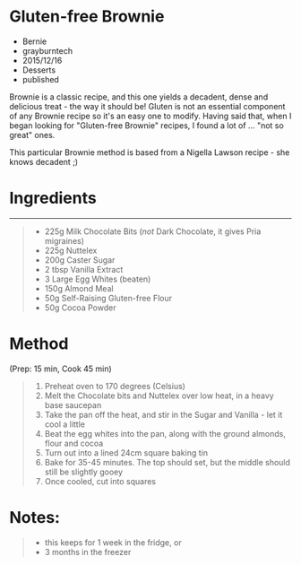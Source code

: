 # Gluten-free Brownie
- Bernie
- grayburntech
- 2015/12/16
- Desserts
- published

Brownie is a classic recipe, and this one yields a decadent, dense and delicious treat - the way it should be! Gluten is not an essential component of any Brownie recipe so it's an easy one to modify. Having said that, when I began looking for "Gluten-free Brownie" recipes, I found a lot of ... "not so great" ones.

This particular Brownie method is based from a Nigella Lawson recipe - she knows decadent ;)

Ingredients
===========
---
> * 225g Milk Chocolate Bits (*not* Dark Chocolate, it gives Pria migraines)
> * 225g Nuttelex
> * 200g Caster Sugar
> * 2 tbsp Vanilla Extract 
> * 3 Large Egg Whites (beaten)
> * 150g Almond Meal
> * 50g Self-Raising Gluten-free Flour
> * 50g Cocoa Powder

Method
======
(Prep: 15 min, Cook 45 min)

> 1. Preheat oven to 170 degrees (Celsius)
> 2. Melt the Chocolate bits and Nuttelex over low heat, in a heavy base saucepan
> 3. Take the pan off the heat, and stir in the Sugar and Vanilla - let it cool a little
> 4. Beat the egg whites into the pan, along with the ground almonds, flour and cocoa
> 5. Turn out into a lined 24cm square baking tin
> 6. Bake for 35-45  minutes. The top should set, but the middle should still be slightly gooey
> 7. Once cooled, cut into squares

Notes:
======
> * this keeps for 1 week in the fridge, or
> * 3 months in the freezer
